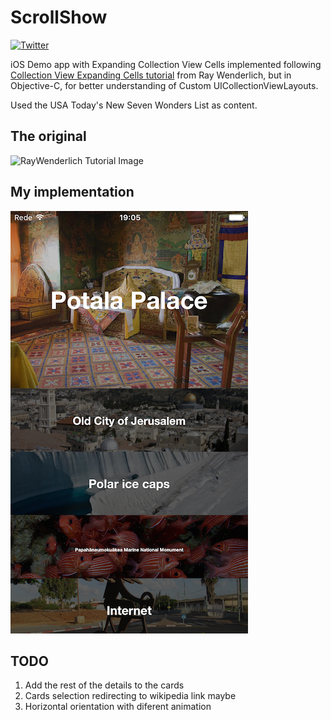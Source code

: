 # ScrollShow
[![Twitter](https://img.shields.io/badge/Twitter-@FranciscoSAmado-blue.svg?style=flat)](https://twitter.com/FranciscoSAmado)

iOS Demo app with Expanding Collection View Cells
implemented following [Collection View Expanding Cells tutorial](https://www.raywenderlich.com/99087/swift-expanding-cells-ios-collection-views) from Ray Wenderlich, but in Objective-C, for better understanding of Custom UICollectionViewLayouts.

Used the USA Today's New Seven Wonders List as content.

## The original
![RayWenderlich Tutorial Image](https://cdn4.raywenderlich.com/wp-content/uploads/2015/05/Screen-Shot-2015-05-22-at-11.48.13-PM.png)

## My implementation
<img src="simulatorscreen.png" width="380" height="676" />



## TODO
1. Add the rest of the details to the cards
2. Cards selection redirecting to wikipedia link maybe
3. Horizontal orientation with diferent animation
